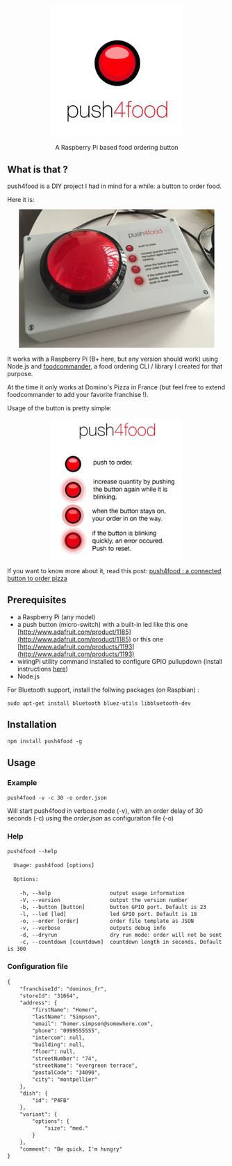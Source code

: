 <p align="center"><img src="doc/logo.png" width="300"></p>
<p align="center">A Raspberry Pi based food ordering button</p>

## What is that ?

push4food is a DIY project I had in mind for a while: a button to order food.


Here it is:

<p align="center"><img src="doc/picture.jpg" width="450"></p>

It works with a Raspberry Pi (B+ here, but any version should work) using Node.js and [foodcommander](https://github.com/zippy1978/foodcommander), a food ordering CLI / library I created for that purpose.

At the time it only works at Domino's Pizza in France (but feel free to extend foodcommander to add your favorite franchise !).

Usage of the button is pretty simple:

<p align="center"><img src="doc/usage.png" width="300"></p>

If you want to know more about it, read this post: [
push4food : a connected button to order pizza](http://www.expertisemobile.com/index.php/2015/07/23/push4food-a-connected-button-to-order-pizza/)

## Prerequisites

* a Raspberry Pi (any model)
* a push button (micro-switch) with a built-in led like this one [http://www.adafruit.com/product/1185](http://www.adafruit.com/product/1185) or this one [http://www.adafruit.com/products/1193](http://www.adafruit.com/products/1193)
* wiringPi utility command installed to configure GPIO pullupdown (install instructions [here](http://wiringpi.com/download-and-install/))
* Node.js

For Bluetooth support, install the follwing packages (on Raspbian) : 

	sudo apt-get install bluetooth bluez-utils libbluetooth-dev


## Installation

	npm install push4food -g

## Usage

### Example

	push4food -v -c 30 -o order.json
	
Will start push4food in verbose mode (-v), with an order delay of 30 seconds (-c) using the *order.json* as configuraiton file (-o)

### Help

	push4food --help
	
	  Usage: push4food [options]
	
	  Options:
	
	    -h, --help                   output usage information
	    -V, --version                output the version number
	    -b, --button [button]        button GPIO port. Default is 23
	    -l, --led [led]              led GPIO port. Default is 18
	    -o, --order [order]          order file template as JSON
	    -v, --verbose                outputs debug info
	    -d, --dryrun                 dry run mode: order will not be sent
	    -c, --countdown [countdown]  countdown length in seconds. Default is 300

### Configuration file

	{
	    "franchiseId": "dominos_fr",
	    "storeId": "31664",
	    "address": {
	        "firstName": "Homer",
	        "lastName": "Simpson",
	        "email": "homer.simpson@somewhere.com",
	        "phone": "0999555555",
	        "intercom": null,
	        "building": null,
	        "floor": null,
	        "streetNumber": "74",
	        "streetName": "evergreen terrace",
	        "postalCode": "34090",
	        "city": "montpellier"
	    },
	    "dish": {
	        "id": "P4FB"
	    },
	    "variant": {
	        "options": {
	            "size": "med."
	        }
	    },    
	    "comment": "Be quick, I'm hungry"
	}
